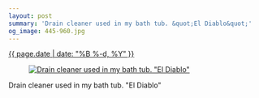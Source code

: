 ```yaml
---
layout: post
summary: 'Drain cleaner used in my bath tub. &quot;El Diablo&quot;'
og_image: 445-960.jpg
---
```


<p>
 <time>
  <a href="/445">
   {{ page.date | date: "%B %-d, %Y" }}
  </a>
 </time>
 <a href="/445">
  <figure data-taken="11/2/2015">
   <img alt='Drain cleaner used in my bath tub. "El Diablo"' sizes="(min-width: 700px) 50vw, calc(100vw - 2rem)" src="{{ site.assets_url }}/445-480.jpg" srcset="{{ site.assets_url }}/445-960.jpg 960w, {{ site.assets_url }}/445-720.jpg 720w, {{ site.assets_url }}/445-480.jpg 480w, {{ site.assets_url }}/445-240.jpg 240w"/>
  </figure>
 </a>
 <span>
  Drain cleaner used in my bath tub. "El Diablo"
 </span>
</p>
